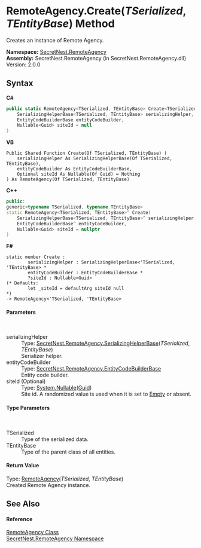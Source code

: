 # RemoteAgency.Create(*TSerialized*, *TEntityBase*) Method 
 

Creates an instance of Remote Agency.

**Namespace:**&nbsp;<a href="N_SecretNest_RemoteAgency">SecretNest.RemoteAgency</a><br />**Assembly:**&nbsp;SecretNest.RemoteAgency (in SecretNest.RemoteAgency.dll) Version: 2.0.0

## Syntax

**C#**<br />
``` C#
public static RemoteAgency<TSerialized, TEntityBase> Create<TSerialized, TEntityBase>(
	SerializingHelperBase<TSerialized, TEntityBase> serializingHelper,
	EntityCodeBuilderBase entityCodeBuilder,
	Nullable<Guid> siteId = null
)

```

**VB**<br />
``` VB
Public Shared Function Create(Of TSerialized, TEntityBase) ( 
	serializingHelper As SerializingHelperBase(Of TSerialized, TEntityBase),
	entityCodeBuilder As EntityCodeBuilderBase,
	Optional siteId As Nullable(Of Guid) = Nothing
) As RemoteAgency(Of TSerialized, TEntityBase)
```

**C++**<br />
``` C++
public:
generic<typename TSerialized, typename TEntityBase>
static RemoteAgency<TSerialized, TEntityBase>^ Create(
	SerializingHelperBase<TSerialized, TEntityBase>^ serializingHelper, 
	EntityCodeBuilderBase^ entityCodeBuilder, 
	Nullable<Guid> siteId = nullptr
)
```

**F#**<br />
``` F#
static member Create : 
        serializingHelper : SerializingHelperBase<'TSerialized, 'TEntityBase> * 
        entityCodeBuilder : EntityCodeBuilderBase * 
        ?siteId : Nullable<Guid> 
(* Defaults:
        let _siteId = defaultArg siteId null
*)
-> RemoteAgency<'TSerialized, 'TEntityBase> 

```


#### Parameters
&nbsp;<dl><dt>serializingHelper</dt><dd>Type: <a href="T_SecretNest_RemoteAgency_SerializingHelperBase_2">SecretNest.RemoteAgency.SerializingHelperBase</a>(*TSerialized*, *TEntityBase*)<br />Serializer helper.</dd><dt>entityCodeBuilder</dt><dd>Type: <a href="T_SecretNest_RemoteAgency_EntityCodeBuilderBase">SecretNest.RemoteAgency.EntityCodeBuilderBase</a><br />Entity code builder.</dd><dt>siteId (Optional)</dt><dd>Type: <a href="https://docs.microsoft.com/dotnet/api/system.nullable-1" target="_blank">System.Nullable</a>(<a href="https://docs.microsoft.com/dotnet/api/system.guid" target="_blank">Guid</a>)<br />Site id. A randomized value is used when it is set to <a href="https://docs.microsoft.com/dotnet/api/system.guid.empty" target="_blank">Empty</a> or absent.</dd></dl>

#### Type Parameters
&nbsp;<dl><dt>TSerialized</dt><dd>Type of the serialized data.</dd><dt>TEntityBase</dt><dd>Type of the parent class of all entities.</dd></dl>

#### Return Value
Type: <a href="T_SecretNest_RemoteAgency_RemoteAgency_2">RemoteAgency</a>(*TSerialized*, *TEntityBase*)<br />Created Remote Agency instance.

## See Also


#### Reference
<a href="T_SecretNest_RemoteAgency_RemoteAgency">RemoteAgency Class</a><br /><a href="N_SecretNest_RemoteAgency">SecretNest.RemoteAgency Namespace</a><br />